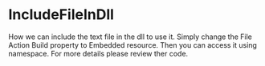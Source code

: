 # IncludeFileInDll
How we can include the text file in the dll to use it. Simply change the File Action Build property to Embedded resource. Then you can access it using namespace. For more details please review ther code.
